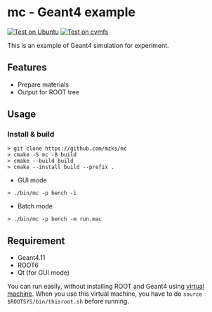 # mc - Geant4 example


[![Test on Ubuntu](https://github.com/mzks/mc/actions/workflows/ubuntu.yml/badge.svg)](https://github.com/mzks/mc/actions/workflows/ubuntu.yml)
[![Test on cvmfs](https://github.com/mzks/mc/actions/workflows/cvmfs.yml/badge.svg)](https://github.com/mzks/mc/actions/workflows/cvmfs.yml)

This is an example of Geant4 simulation for experiment.

## Features

- Prepare materials
- Output for ROOT tree

## Usage
### Install & build
```
> git clone https://github.com/mzks/mc
> cmake -S mc -B build
> cmake --build build
> cmake --install build --prefix .
```

 - GUI mode
```
> ./bin/mc -p bench -i
```

 - Batch mode
```
> ./bin/mc -p bench -m run.mac
```

## Requirement
- Geant4.11
- ROOT6
- Qt (for GUI mode)

You can run easily, without installing ROOT and Geant4 using [virtual machine](https://wiki.kek.jp/display/geant4/Geant4+Virtual+Machine).
When you use this virtual machine, you have to do `source $ROOTSYS/bin/thisroot.sh` before running.


